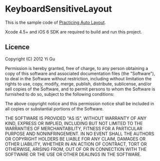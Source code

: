 # KeyboardSensitiveLayout
This is the sample code of [Practicing Auto Layout](http://www.think-in-g.net/ghawk/blog/2012/09/practising-auto-layout-an-example-of-keyboard-sensitive-layout).

Xcode 4.5+ and iOS 6 SDK are required to build and run this project.

## Licence
Copyright (C) 2012 Yi Gu

Permission is hereby granted, free of charge, to any person obtaining a copy of this software and associated documentation files (the "Software"), to deal in the Software without restriction, including without limitation the rights to use, copy, modify, merge, publish, distribute, sublicense, and/or sell copies of the Software, and to permit persons to whom the Software is furnished to do so, subject to the following conditions:

The above copyright notice and this permission notice shall be included in all copies or substantial portions of the Software.

THE SOFTWARE IS PROVIDED "AS IS", WITHOUT WARRANTY OF ANY KIND, EXPRESS OR IMPLIED, INCLUDING BUT NOT LIMITED TO THE WARRANTIES OF MERCHANTABILITY, FITNESS FOR A PARTICULAR PURPOSE AND NONINFRINGEMENT. IN NO EVENT SHALL THE AUTHORS OR COPYRIGHT HOLDERS BE LIABLE FOR ANY CLAIM, DAMAGES OR OTHER LIABILITY, WHETHER IN AN ACTION OF CONTRACT, TORT OR OTHERWISE, ARISING FROM, OUT OF OR IN CONNECTION WITH THE SOFTWARE OR THE USE OR OTHER DEALINGS IN THE SOFTWARE.

